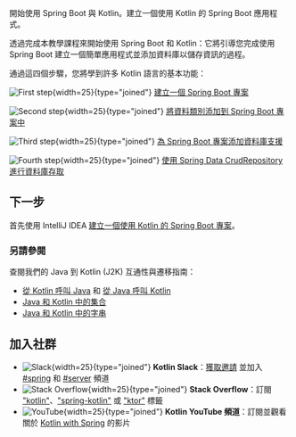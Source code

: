 [//]: # (title: Spring Boot 與 Kotlin 入門)

<web-summary>開始使用 Spring Boot 與 Kotlin。建立一個使用 Kotlin 的 Spring Boot 應用程式。</web-summary>

透過完成本教學課程來開始使用 Spring Boot 和 Kotlin：它將引導您完成使用 Spring Boot 建立一個簡單應用程式並添加資料庫以儲存資訊的過程。

通過這四個步驟，您將學到許多 Kotlin 語言的基本功能：

![First step](icon-1.svg){width=25}{type="joined"} [建立一個 Spring Boot 專案](jvm-create-project-with-spring-boot.md)

![Second step](icon-2.svg){width=25}{type="joined"} [將資料類別添加到 Spring Boot 專案中](jvm-spring-boot-add-data-class.md)

![Third step](icon-3.svg){width=25}{type="joined"} [為 Spring Boot 專案添加資料庫支援](jvm-spring-boot-add-db-support.md)

![Fourth step](icon-4.svg){width=25}{type="joined"} [使用 Spring Data CrudRepository 進行資料庫存取](jvm-spring-boot-using-crudrepository.md)

## 下一步

首先使用 IntelliJ IDEA [建立一個使用 Kotlin 的 Spring Boot 專案](jvm-create-project-with-spring-boot.md)。

### 另請參閱

查閱我們的 Java 到 Kotlin (J2K) 互通性與遷移指南：

* [從 Kotlin 呼叫 Java](java-interop.md) 和 [從 Java 呼叫 Kotlin](java-to-kotlin-interop.md)
* [Java 和 Kotlin 中的集合](java-to-kotlin-collections-guide.md)
* [Java 和 Kotlin 中的字串](java-to-kotlin-idioms-strings.md)

## 加入社群

* ![Slack](slack.svg){width=25}{type="joined"} **Kotlin Slack**：[獲取邀請](https://surveys.jetbrains.com/s3/kotlin-slack-sign-up) 並加入 [#spring](https://kotlinlang.slack.com/archives/C0B8ZTWE4) 和 [#server](https://kotlinlang.slack.com/archives/C0B8RC352) 頻道
* ![Stack Overflow](stackoverflow.svg){width=25}{type="joined"} **Stack Overflow**：訂閱 ["kotlin"](https://stackoverflow.com/questions/tagged/kotlin)、["spring-kotlin"](https://stackoverflow.com/questions/tagged/spring-kotlin) 或 ["ktor"](https://stackoverflow.com/questions/tagged/ktor) 標籤
* ![YouTube](youtube.svg){width=25}{type="joined"} **Kotlin YouTube 頻道**：訂閱並觀看關於 [Kotlin with Spring](https://www.youtube.com/playlist?list=PLlFc5cFwUnmxOJL0GSSZ1Vot4KL2Vwe7x) 的影片